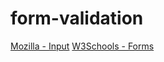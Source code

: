 # form-validation
 
[Mozilla - Input](https://developer.mozilla.org/en-US/docs/Web/HTML/Element/input)
[W3Schools - Forms](https://www.w3schools.com/html/html_forms.asp)
